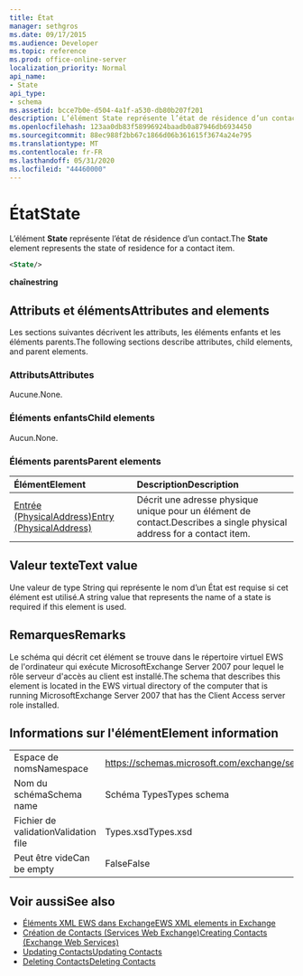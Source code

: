 ```yaml
---
title: État
manager: sethgros
ms.date: 09/17/2015
ms.audience: Developer
ms.topic: reference
ms.prod: office-online-server
localization_priority: Normal
api_name:
- State
api_type:
- schema
ms.assetid: bcce7b0e-d504-4a1f-a530-db80b207f201
description: L’élément State représente l’état de résidence d’un contact.
ms.openlocfilehash: 123aa0db83f58996924baadb0a87946db6934450
ms.sourcegitcommit: 88ec988f2bb67c1866d06b361615f3674a24e795
ms.translationtype: MT
ms.contentlocale: fr-FR
ms.lasthandoff: 05/31/2020
ms.locfileid: "44460000"
---
```

# <a name="state"></a><span data-ttu-id="1e129-103">État</span><span class="sxs-lookup"><span data-stu-id="1e129-103">State</span></span>

<span data-ttu-id="1e129-104">L’élément **State** représente l’état de résidence d’un contact.</span><span class="sxs-lookup"><span data-stu-id="1e129-104">The **State** element represents the state of residence for a contact item.</span></span> 
  
```xml
<State/>
```

<span data-ttu-id="1e129-105">**chaîne**</span><span class="sxs-lookup"><span data-stu-id="1e129-105">**string**</span></span>

## <a name="attributes-and-elements"></a><span data-ttu-id="1e129-106">Attributs et éléments</span><span class="sxs-lookup"><span data-stu-id="1e129-106">Attributes and elements</span></span>

<span data-ttu-id="1e129-107">Les sections suivantes décrivent les attributs, les éléments enfants et les éléments parents.</span><span class="sxs-lookup"><span data-stu-id="1e129-107">The following sections describe attributes, child elements, and parent elements.</span></span>
  
### <a name="attributes"></a><span data-ttu-id="1e129-108">Attributs</span><span class="sxs-lookup"><span data-stu-id="1e129-108">Attributes</span></span>

<span data-ttu-id="1e129-109">Aucune.</span><span class="sxs-lookup"><span data-stu-id="1e129-109">None.</span></span>
  
### <a name="child-elements"></a><span data-ttu-id="1e129-110">Éléments enfants</span><span class="sxs-lookup"><span data-stu-id="1e129-110">Child elements</span></span>

<span data-ttu-id="1e129-111">Aucun.</span><span class="sxs-lookup"><span data-stu-id="1e129-111">None.</span></span>
  
### <a name="parent-elements"></a><span data-ttu-id="1e129-112">Éléments parents</span><span class="sxs-lookup"><span data-stu-id="1e129-112">Parent elements</span></span>

|<span data-ttu-id="1e129-113">**Élément**</span><span class="sxs-lookup"><span data-stu-id="1e129-113">**Element**</span></span>|<span data-ttu-id="1e129-114">**Description**</span><span class="sxs-lookup"><span data-stu-id="1e129-114">**Description**</span></span>|
|:-----|:-----|
|[<span data-ttu-id="1e129-115">Entrée (PhysicalAddress)</span><span class="sxs-lookup"><span data-stu-id="1e129-115">Entry (PhysicalAddress)</span></span>](entry-physicaladdress.md) <br/> |<span data-ttu-id="1e129-116">Décrit une adresse physique unique pour un élément de contact.</span><span class="sxs-lookup"><span data-stu-id="1e129-116">Describes a single physical address for a contact item.</span></span>  <br/> |
   
## <a name="text-value"></a><span data-ttu-id="1e129-117">Valeur texte</span><span class="sxs-lookup"><span data-stu-id="1e129-117">Text value</span></span>

<span data-ttu-id="1e129-118">Une valeur de type String qui représente le nom d’un État est requise si cet élément est utilisé.</span><span class="sxs-lookup"><span data-stu-id="1e129-118">A string value that represents the name of a state is required if this element is used.</span></span>
  
## <a name="remarks"></a><span data-ttu-id="1e129-119">Remarques</span><span class="sxs-lookup"><span data-stu-id="1e129-119">Remarks</span></span>

<span data-ttu-id="1e129-120">Le schéma qui décrit cet élément se trouve dans le répertoire virtuel EWS de l'ordinateur qui exécute MicrosoftExchange Server 2007 pour lequel le rôle serveur d'accès au client est installé.</span><span class="sxs-lookup"><span data-stu-id="1e129-120">The schema that describes this element is located in the EWS virtual directory of the computer that is running MicrosoftExchange Server 2007 that has the Client Access server role installed.</span></span>
  
## <a name="element-information"></a><span data-ttu-id="1e129-121">Informations sur l'élément</span><span class="sxs-lookup"><span data-stu-id="1e129-121">Element information</span></span>

|||
|:-----|:-----|
|<span data-ttu-id="1e129-122">Espace de noms</span><span class="sxs-lookup"><span data-stu-id="1e129-122">Namespace</span></span>  <br/> |https://schemas.microsoft.com/exchange/services/2006/types  <br/> |
|<span data-ttu-id="1e129-123">Nom du schéma</span><span class="sxs-lookup"><span data-stu-id="1e129-123">Schema name</span></span>  <br/> |<span data-ttu-id="1e129-124">Schéma Types</span><span class="sxs-lookup"><span data-stu-id="1e129-124">Types schema</span></span>  <br/> |
|<span data-ttu-id="1e129-125">Fichier de validation</span><span class="sxs-lookup"><span data-stu-id="1e129-125">Validation file</span></span>  <br/> |<span data-ttu-id="1e129-126">Types.xsd</span><span class="sxs-lookup"><span data-stu-id="1e129-126">Types.xsd</span></span>  <br/> |
|<span data-ttu-id="1e129-127">Peut être vide</span><span class="sxs-lookup"><span data-stu-id="1e129-127">Can be empty</span></span>  <br/> |<span data-ttu-id="1e129-128">False</span><span class="sxs-lookup"><span data-stu-id="1e129-128">False</span></span>  <br/> |
   
## <a name="see-also"></a><span data-ttu-id="1e129-129">Voir aussi</span><span class="sxs-lookup"><span data-stu-id="1e129-129">See also</span></span>

- [<span data-ttu-id="1e129-130">Éléments XML EWS dans Exchange</span><span class="sxs-lookup"><span data-stu-id="1e129-130">EWS XML elements in Exchange</span></span>](ews-xml-elements-in-exchange.md)
- [<span data-ttu-id="1e129-131">Création de Contacts (Services Web Exchange)</span><span class="sxs-lookup"><span data-stu-id="1e129-131">Creating Contacts (Exchange Web Services)</span></span>](https://msdn.microsoft.com/library/4845917e-70d1-481c-bbd7-011ec6571789%28Office.15%29.aspx)
- [<span data-ttu-id="1e129-132">Updating Contacts</span><span class="sxs-lookup"><span data-stu-id="1e129-132">Updating Contacts</span></span>](https://msdn.microsoft.com/library/9a865953-b94a-4229-b632-2dee433314be%28Office.15%29.aspx)
- [<span data-ttu-id="1e129-133">Deleting Contacts</span><span class="sxs-lookup"><span data-stu-id="1e129-133">Deleting Contacts</span></span>](https://msdn.microsoft.com/library/fcc3dc84-cd3e-455e-a1a7-ae6921c9b588%28Office.15%29.aspx)

